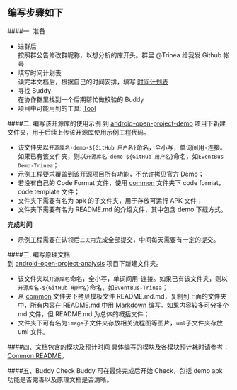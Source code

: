 编写步骤如下
---------
####一. 准备
- 进群后  
按照群公告修改群昵称，以想分析的库开头。群里 @Trinea 给我发 Github 帐号  
- 填写时间计划表  
读完本文档后，根据自己的时间安排，填写 [时间计划表](https://github.com/android-cn/android-open-project-analysis/blob/master/schedule.md) 
- 寻找 Buddy  
在协作群里找到一个后期帮忙做校验的 Buddy  
- 项目中可能用到的工具: [Tool](https://github.com/android-cn/android-open-project-analysis/blob/master/common/tool/README.md)   

####二. 编写该开源库的使用示例
到 [android-open-project-demo](https://github.com/android-cn/android-open-project-demo) 项目下新建文件夹，用于后续上传该开源库使用示例工程代码。  
- 该文件夹以`开源库名-demo-${GitHub 用户名}`命名，全小写，单词间用`-`连接。如果已有该文件夹，则以`开源库名-demo-${GitHub 用户名}`命名，如`EventBus-Demo-Trinea`；  
- 示例工程要求覆盖到该开源项目所有功能，不允许拷贝官方 Demo；  
- 若没有自己的 Code Format 文件，使用 [common](https://github.com/android-cn/android-open-project-demo/tree/master/common) 文件夹下 code format，code template 文件；  
- 文件夹下需要有名为 apk 的子文件夹，用于存放可运行 APK 文件；  
- 文件夹下需要有名为 README.md 的介绍文件，其中包含 demo 下载方式。  

**完成时间**  
- 示例工程需要在认领后`三天内`完成全部提交，中间每天需要有一定的提交。  
  
####三. 编写原理文档  
到 [android-open-project-analysis](https://github.com/android-cn/android-open-project-analysis) 项目下新建文件夹。  
- 该文件夹以`开源库名`命名，全小写，单词间用-连接。如果已有该文件夹，则以`开源库名-${GitHub 用户名}`命名，如`EventBus-Trinea`；  
- 从 [common](https://github.com/android-cn/android-open-project-analysis/tree/master/common) 文件夹下拷贝模板文件 README.md.md，复制到上面的文件夹中，所有内容在 README.md 中用 [Markdown](https://github.com/android-cn/blog/blob/master/dev-tool/markdown.md) 编写。如果内容较多可分多个 md 文件，但 README.md 为总体的概括文件；  
- 文件夹下可有名为`image`子文件夹存放相关流程图等图片，`uml`子文件夹存放 uml 文件。  

####四、文档包含的模块及预计时间
具体编写的模块及各模块预计耗时请参考：[Common README](https://github.com/android-cn/android-open-project-analysis/blob/master/common/README.md)。  

####五、Buddy Check
Buddy 可在最终完成后开始 Check，包括 demo apk 功能是否完善以及原理文档是否清晰。  
